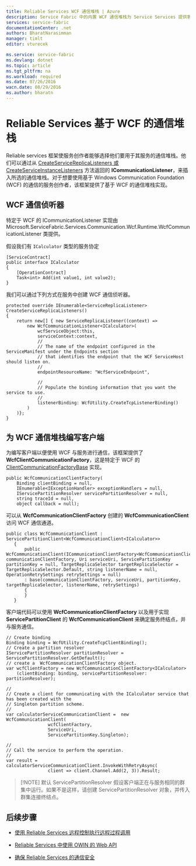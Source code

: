 ```yaml
---
title: Reliable Services WCF 通信堆栈 | Azure
description: Service Fabric 中的内置 WCF 通信堆栈为 Service Services 提供客户端到服务的 WCF 通信。
services: service-fabric
documentationCenter: .net
authors: BharatNarasimman
manager: timlt
editor: vturecek

ms.service: service-fabric
ms.devlang: dotnet
ms.topic: article
ms.tgt_pltfrm: na
ms.workload: required
ms.date: 07/26/2016
wacn.date: 08/29/2016
ms.author: bharatn
---
```


# Reliable Services 基于 WCF 的通信堆栈
Reliable services 框架使服务创作者能够选择他们要用于其服务的通信堆栈。他们可以通过从 [CreateServiceReplicaListeners 或 CreateServiceInstanceListeners](./service-fabric-reliable-services-communication.md) 方法返回的 **ICommunicationListener**，来插入所选的通信堆栈。对于想要使用基于 Windows Communication Foundation (WCF) 的通信的服务创作者，该框架提供了基于 WCF 的通信堆栈实现。

## WCF 通信侦听器
特定于 WCF 的 ICommunicationListener 实现由 Microsoft.ServiceFabric.Services.Communication.Wcf.Runtime.WcfCommunicationListener 类提供。

假设我们有 `ICalculator` 类型的服务协定

    [ServiceContract]
    public interface ICalculator
    {
        [OperationContract]
        Task<int> Add(int value1, int value2);
    }

我们可以通过下列方式在服务中创建 WCF 通信侦听器。

    protected override IEnumerable<ServiceReplicaListener> CreateServiceReplicaListeners()
    {
        return new[] { new ServiceReplicaListener((context) =>
            new WcfCommunicationListener<ICalculator>(
                wcfServiceObject:this,
                serviceContext:context,
                //
                // The name of the endpoint configured in the ServiceManifest under the Endpoints section
                // that identifies the endpoint that the WCF ServiceHost should listen on.
                //
                endpointResourceName: "WcfServiceEndpoint",

                //
                // Populate the binding information that you want the service to use.
                //
                listenerBinding: WcfUtility.CreateTcpListenerBinding()
            )
        )};
    }

## 为 WCF 通信堆栈编写客户端
为编写客户端以便使用 WCF 与服务进行通信，该框架提供了 **WcfClientCommunicationFactory**，这是特定于 WCF 的 [ClientCommunicationFactoryBase](./service-fabric-reliable-services-communication.md) 实现。

    public WcfCommunicationClientFactory(
        Binding clientBinding = null,
        IEnumerable<IExceptionHandler> exceptionHandlers = null,
        IServicePartitionResolver servicePartitionResolver = null,
        string traceId = null,
        object callback = null);

可以从 **WcfCommunicationClientFactory** 创建的 **WcfCommunicationClient** 访问 WCF 通信通道。

    public class WcfCommunicationClient : ServicePartitionClient<WcfCommunicationClient<ICalculator>>
       {
           public WcfCommunicationClient(ICommunicationClientFactory<WcfCommunicationClient<ICalculator>> communicationClientFactory, Uri serviceUri, ServicePartitionKey partitionKey = null, TargetReplicaSelector targetReplicaSelector = TargetReplicaSelector.Default, string listenerName = null, OperationRetrySettings retrySettings = null)
           : base(communicationClientFactory, serviceUri, partitionKey, targetReplicaSelector, listenerName, retrySettings)
           {
           }
       }

客户端代码可以使用 **WcfCommunicationClientFactory** 以及用于实现 **ServicePartitionClient** 的 **WcfCommunicationClient** 来确定服务终结点，并与服务通信。

    // Create binding
    Binding binding = WcfUtility.CreateTcpClientBinding();
    // Create a partition resolver
    IServicePartitionResolver partitionResolver = ServicePartitionResolver.GetDefault();
    // create a  WcfCommunicationClientFactory object.
    var wcfClientFactory = new WcfCommunicationClientFactory<ICalculator>
        (clientBinding: binding, servicePartitionResolver: partitionResolver);

    //
    // Create a client for communicating with the ICalculator service that has been created with the
    // Singleton partition scheme.
    //
    var calculatorServiceCommunicationClient =  new WcfCommunicationClient(
                    wcfClientFactory,
                    ServiceUri,
                    ServicePartitionKey.Singleton);

    //
    // Call the service to perform the operation.
    //
    var result = calculatorServiceCommunicationClient.InvokeWithRetryAsync(
                    client => client.Channel.Add(2, 3)).Result;

>[!NOTE] 默认 ServicePartitionResolver 假设客户端正在与服务相同的群集中运行。如果不是这样，请创建 ServicePartitionResolver 对象，并传入群集连接终结点。

## 后续步骤
* [使用 Reliable Services 远程控制执行远程过程调用](./service-fabric-reliable-services-communication-remoting.md)

* [Reliable Services 中使用 OWIN 的 Web API](./service-fabric-reliable-services-communication-webapi.md)

* [确保 Reliable Services 的通信安全](./service-fabric-reliable-services-secure-communication.md)

<!---HONumber=Mooncake_0822_2016-->